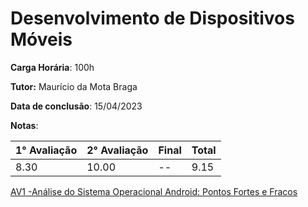# Desenvolvimento de Dispositivos Móveis

**Carga Horária**: 100h

**Tutor:** Maurício da Mota Braga

**Data de conclusão**: 15/04/2023

**Notas**:

| 1° Avaliação | 2° Avaliação | Final | Total |
| ------------ | ------------ | :---- | ----- |
| 8.30         | 10.00        | --    | 9.15  |

[AV1 -Análise do Sistema Operacional Android: Pontos Fortes e Fracos]()
